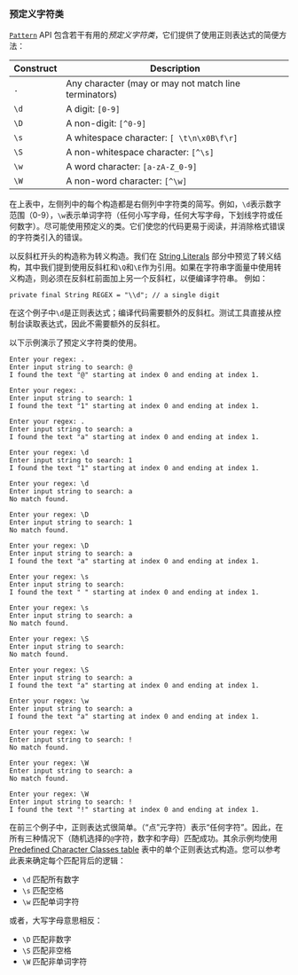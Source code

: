 ### 预定义字符类

[`Pattern`](https://docs.oracle.com/javase/8/docs/api/java/util/regex/Pattern.html) API 包含若干有用的*预定义字符类*，它们提供了使用正则表达式的简便方法：

| Construct | Description                              |
| --------- | ---------------------------------------- |
| `.`       | Any character (may or may not match line terminators) |
| `\d`      | A digit: `[0-9]`                         |
| `\D`      | A non-digit: `[^0-9]`                    |
| `\s`      | A whitespace character: `[ \t\n\x0B\f\r]` |
| `\S`      | A non-whitespace character: `[^\s]`      |
| `\w`      | A word character: `[a-zA-Z_0-9]`         |
| `\W`      | A non-word character: `[^\w]`            |

在上表中，左侧列中的每个构造都是右侧列中字符类的简写。例如，`\d`表示数字范围（0-9），`\w`表示单词字符（任何小写字母，任何大写字母，下划线字符或任何数字）。尽可能使用预定义的类。它们使您的代码更易于阅读，并消除格式错误的字符类引入的错误。

以反斜杠开头的构造称为转义构造。我们在 [String Literals](https://docs.oracle.com/javase/tutorial/essential/regex/literals.html) 部分中预览了转义结构，其中我们提到使用反斜杠和`\Q`和`\E`作为引用。如果在字符串字面量中使用转义构造，则必须在反斜杠前面加上另一个反斜杠，以便编译字符串。 例如：

```
private final String REGEX = "\\d"; // a single digit
```

在这个例子中`\d`是正则表达式；编译代码需要额外的反斜杠。测试工具直接从控制台读取表达式，因此不需要额外的反斜杠。

以下示例演示了预定义字符类的使用。

```
Enter your regex: .
Enter input string to search: @
I found the text "@" starting at index 0 and ending at index 1.

Enter your regex: . 
Enter input string to search: 1
I found the text "1" starting at index 0 and ending at index 1.

Enter your regex: .
Enter input string to search: a
I found the text "a" starting at index 0 and ending at index 1.

Enter your regex: \d
Enter input string to search: 1
I found the text "1" starting at index 0 and ending at index 1.

Enter your regex: \d
Enter input string to search: a
No match found.

Enter your regex: \D
Enter input string to search: 1
No match found.

Enter your regex: \D
Enter input string to search: a
I found the text "a" starting at index 0 and ending at index 1.

Enter your regex: \s
Enter input string to search:  
I found the text " " starting at index 0 and ending at index 1.

Enter your regex: \s
Enter input string to search: a
No match found.

Enter your regex: \S
Enter input string to search:  
No match found.

Enter your regex: \S
Enter input string to search: a
I found the text "a" starting at index 0 and ending at index 1.

Enter your regex: \w
Enter input string to search: a
I found the text "a" starting at index 0 and ending at index 1.

Enter your regex: \w
Enter input string to search: !
No match found.

Enter your regex: \W
Enter input string to search: a
No match found.

Enter your regex: \W
Enter input string to search: !
I found the text "!" starting at index 0 and ending at index 1.

```

在前三个例子中，正则表达式很简单。（“点”元字符）表示“任何字符”。因此，在所有三种情况下（随机选择的`@`字符，数字和字母）匹配成功。其余示例均使用 [Predefined Character Classes table](https://docs.oracle.com/javase/tutorial/essential/regex/pre_char_classes.html#CHART) 表中的单个正则表达式构造。您可以参考此表来确定每个匹配背后的逻辑：

- `\d` 匹配所有数字
- `\s` 匹配空格
- `\w` 匹配单词字符

或者，大写字母意思相反：

- `\D` 匹配非数字
- `\S` 匹配非空格
- `\W` 匹配非单词字符